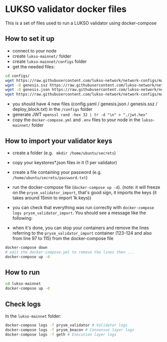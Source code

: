 # LUKSO validator docker files

This is a set of files used to run a LUKSO validator using docker-compose

## How to set it up

- connect to your node
- create `lukso-mainnet/` folder
- create `lukso-mainnet/configs` folder
- get the needed files:

```bash
cd configs/
wget https://raw.githubusercontent.com/lukso-network/network-configs/main/mainnet/lighthouse/deploy_block.txt
wget -O genesis.ssz https://raw.githubusercontent.com/lukso-network/network-configs/main/mainnet/shared/genesis_42.ssz
wget -O genesis.json https://raw.githubusercontent.com/lukso-network/network-configs/main/mainnet/shared/genesis_42.json
wget https://raw.githubusercontent.com/lukso-network/network-configs/main/mainnet/shared/config.yaml
```

- you should have 4 new files (config.yaml / genesis.json / genesis.ssz / deploy_block.txt) in the `/configs` folder
- generate JWT `openssl rand -hex 32 | tr -d "\n" > "./jwt.hex"`
- copy the `docker-compose.yml` and `.env` files to your node in the `lukso-mainnet/` folder

## How to import your validator keys

- create a folder (e.g. ` mkdir /home/ubuntu/secrets`)
- copy your keystores*.json files in it (1 per validator)
- create a file containing your password (e.g. ` /home/ubuntu/secrets/password.txt`)
- run the docker-compose file (`docker-compose up -d`). (note: it will freeze on the `prysm_validator_import`, that's good sign, it imports the keys (it takes around 15min to import 1k keys))
- you can check that everything was run correctly with `docker-compose logs prysm_validator_import`. You should see a message like the following:

- when it's done, you can stop your containers and remove the lines referring to the `prysm_validator_import` container (123-124 and also from line 97 to 115) from the docker-compose file

```bash
docker-compose down
# edit the docker-compose.yml to remove the lines then ...
docker-compose up -d
```

## How to run

```bash
cd lukso-mainnet
docker-compose up -d
```

## Check logs

In the `lukso-mainnet` folder:
```bash
docker-compose logs -f prysm_validator # Validator logs
docker-compose logs -f prysm_beacon # Consensus layer logs
docker-compose logs -f geth # Execution layer logs
```